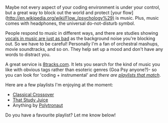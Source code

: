 Maybe not every aspect of your coding environment is under your control, but a great way to block out the world and protect [your flow](http://en.wikipedia.org/wiki/Flow_(psychology%29) is music. Plus, music comes with headphones, the universal do-not-disturb symbol.

People respond to music in different ways, and there are studies showing [vocals in music are just as bad](http://www.mindthesciencegap.org/2012/10/08/does-music-help-you-study/) as the background noise you're blocking out. So we have to be careful! Personally I'm a fan of orchestral mashups, movie soundtracks, and so on. They help set up a mood and don't have any words to distract you.

A great service is [8tracks.com](http://8tracks.com/). It lets you search for the kind of music you like with obvious tags rather than esoteric genres (Goa Psy anyone?)- so you can look for 'coding + instrumental' and _there are [playlists that match](http://8tracks.com/explore/coding+instrumental/popular)_.

Here are a few playlists I'm enjoying at the moment:

 * [Classical Crossover](http://8tracks.com/musicalescape/classical-crossover)
 * [That Study Juice](http://8tracks.com/heylook_itsbrooke/that-study-juice)
 * Anything by [Polytronaut](http://8tracks.com/polytronaut)

Do you have a favourite playlist? Let me know below!
    